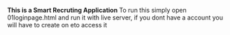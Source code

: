 **This is a Smart Recruting Application**
To run this simply open 01loginpage.html and run it with live server, if you dont have a account you will have to create on eto access it
